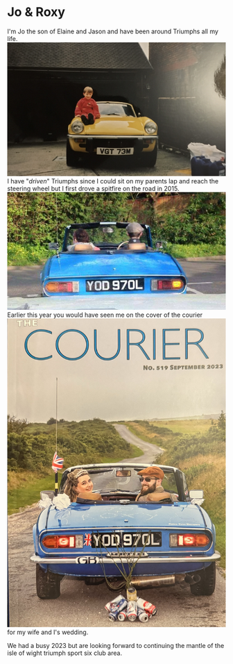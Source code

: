 # Jo & Roxy

I'm Jo the son of Elaine and Jason and have been around Triumphs all my life. ![Jo sat on a spitfire](/assets/jovgt.jpeg "Jo sat on a spitfire")
I have "*driven*" Triumphs since I could sit on my parents lap and reach the steering wheel but I first drove a spitfire on the road in 2015. ![my first time driving a spitfire](/assets/1stdrive.JPG "my first time driving a spitfire")
Earlier this year you would have seen me on the cover of the courier ![Jo and Roxy in their spitfire on there wedding day](/assets/courier.jpeg "Jo and Roxy in their spitfire on there wedding day") for my wife and I's wedding.

We had a busy 2023 but are looking forward to continuing the mantle of the isle of wight triumph sport six club area.
